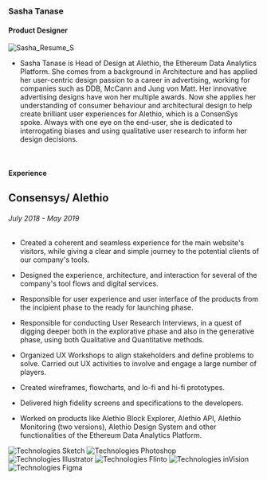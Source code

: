 ### Sasha Tanase 
#### Product Designer
![Sasha_Resume_S](https://user-images.githubusercontent.com/40768736/79121402-e5fb2380-7d9d-11ea-9723-e1b3fd7e2e42.png)
<br/>
- Sasha Tanase is Head of Design at Alethio, the Ethereum Data Analytics Platform. She comes from a background in Architecture and has applied her user-centric design passion to a career in advertising, working for companies such as DDB, McCann and Jung von Matt. Her innovative advertising designs have won her multiple awards. Now she applies her understanding of consumer behaviour and architectural design to help create brilliant user experiences for Alethio, which is a ConsenSys spoke. Always with one eye on the end-user, she is dedicated to interrogating biases and using qualitative user research to inform her design decisions.
<br/>

#### Experience

Consensys/ Alethio
-------------
###### July 2018 - May 2019

- Created a coherent and seamless experience for the main website's visitors, while giving a clear and simple journey to the potential clients of our company's tools.

- Designed the experience, architecture, and interaction for several of the company's tool flows and digital services.

- Responsible for user experience and user interface of the products from the incipient phase to the ready for launching phase. 

- Responsible for conducting User Research Interviews, in a quest of digging deeper both in the explorative phase and also in the generative phase, using both Qualitative and Quantitative methods. 

- Organized UX Workshops to align stakeholders and define problems to solve. Carried out UX activities to involve and engage a large number of players.

- Created wireframes, flowcharts, and lo-fi and hi-fi prototypes.

- Delivered high fidelity screens and specifications to the developers.

- Worked on products like Alethio Block Explorer, Alethio API, Alethio Monitoring (two versions), Alethio Design System and  other functionalities of the Ethereum Data Analytics Platform. 

![Technologies Sketch](https://img.shields.io/badge/Technologies-Sketch-FF69A4.svg) ![Technologies Photoshop](https://img.shields.io/badge/Technologies-Photoshop-FF69A4.svg) ![Technologies Illustrator](https://img.shields.io/badge/Technologies-Illustrator-FF69A4.svg) ![Technologies Flinto](https://img.shields.io/badge/Technologies-Flinto-FF69A4.svg) ![Technologies inVision](https://img.shields.io/badge/Technologies-inVision-FF69A4.svg) ![Technologies Figma](https://img.shields.io/badge/Technologies-Figma-FF69A4.svg)
